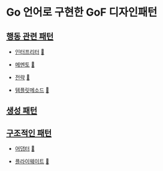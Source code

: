 # Go 언어로 구현한 GoF 디자인패턴

## [행동 관련 패턴](behavioral)

[//]: # (* [Chain of responsiblity]&#40;behavioral/chain&#41; [:notebook:]&#40;https://en.wikipedia.org/wiki/Chain-of-responsibility_pattern&#41;)

[//]: # (* [Command]&#40;behavioral/command&#41; [:notebook:]&#40;https://en.wikipedia.org/wiki/Command_pattern&#41;)

* [인터프리터](behavioral/interpreter) [:notebook:](https://en.wikipedia.org/wiki/Interpreter_pattern)

[//]: # (* [Mediator]&#40;behavioral/mediator&#41; [:notebook:]&#40;https://en.wikipedia.org/wiki/Mediator_pattern&#41;)

* [메멘토](behavioral/memento) [:notebook:](https://en.wikipedia.org/wiki/Memento_pattern)

[//]: # (* [Observer]&#40;behavioral/observer&#41; [:notebook:]&#40;https://en.wikipedia.org/wiki/Observer_pattern&#41;)

[//]: # (* [State]&#40;behavioral/state&#41; [:notebook:]&#40;https://en.wikipedia.org/wiki/State_pattern&#41;)

* [전략](behavioral/strategy) [:notebook:](https://en.wikipedia.org/wiki/Strategy_pattern)

* [템플릿메소드](behavioral/template_method) [:notebook:](https://en.wikipedia.org/wiki/Template_pattern)

[//]: # (* [Visitor]&#40;behavioral/visitor&#41; [:notebook:]&#40;https://en.wikipedia.org/wiki/Visitor_pattern&#41;)

## [생성 패턴](creational)

[//]: # (* [Abstract Factory method]&#40;creational/abstract_factory&#41; [:notebook:]&#40;http://en.wikipedia.org/wiki/Abstract_Factory_pattern&#41;)

[//]: # (* [Builder]&#40;creational/builder&#41; [:notebook:]&#40;http://en.wikipedia.org/wiki/Builder_pattern&#41;)

[//]: # (* [Factory method]&#40;creational/factory&#41; [:notebook:]&#40;http://en.wikipedia.org/wiki/Factory_pattern&#41;)

[//]: # (* [Object Pool]&#40;creational/pool&#41; [:notebook:]&#40;http://en.wikipedia.org/wiki/Object_Pool_pattern&#41;)

[//]: # (* [Prototype]&#40;creational/prototype&#41; [:notebook:]&#40;http://en.wikipedia.org/wiki/Prototype_pattern&#41;)

## [구조적인 패턴](structural)

* [어댑터](structural/adapter) [:notebook:](https://en.wikipedia.org/wiki/Adapter_pattern)

[//]: # (* [Binary Tree compositions]&#40;structural/binary-tree-compositions&#41; [:notebook:]&#40;https://en.wikipedia.org/wiki/Binary_tree&#41;)

[//]: # (* [Bridge]&#40;structural/bridge&#41; [:notebook:]&#40;https://en.wikipedia.org/wiki/Bridge_pattern&#41;)

[//]: # (* [Composite]&#40;structural/composite&#41; [:notebook:]&#40;http://en.wikipedia.org/wiki/Composite_pattern&#41;)

[//]: # (* [Decorator]&#40;structural/decorator&#41; [:notebook:]&#40;https://en.wikipedia.org/wiki/Decorator_pattern&#41;)

* [플라이웨이트](structural/flyweight) [:notebook:](https://en.wikipedia.org/wiki/Flyweight_pattern)

[//]: # (* [Proxy]&#40;structural/proxy&#41; [:notebook:]&#40;https://en.wikipedia.org/wiki/Proxy_pattern&#41;)
